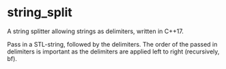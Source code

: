 # string_split
A string splitter allowing strings as delimiters, written in C++17.

Pass in a STL-string, followed by the delimiters. The order of the passed in delimiters is important as the delimiters are applied left to right (recursively, bf).

